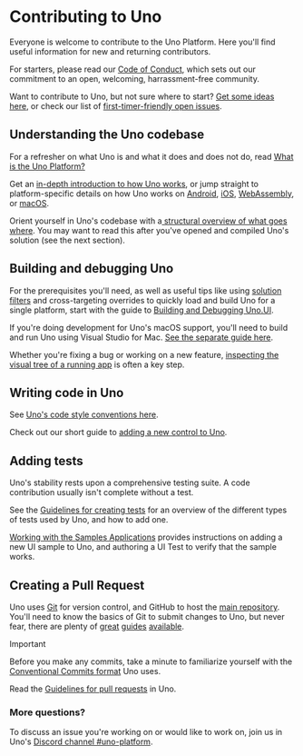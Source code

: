 # Contributing to Uno

Everyone is welcome to contribute to the Uno Platform. Here you'll find useful information for new and returning contributors.

For starters, please read our [Code of Conduct](https://github.com/unoplatform/uno/blob/master/CODE_OF_CONDUCT.md), which sets out our commitment to an open, welcoming, harrassment-free community.

Want to contribute to Uno, but not sure where to start? [Get some ideas here](TODO), or check our list of [first-timer-friendly open issues](https://github.com/unoplatform/Uno/issues?q=is%3Aissue+is%3Aopen+label%3A%22good+first+issue%22).

## Understanding the Uno codebase

For a refresher on what Uno is and what it does and does not do, read [What is the Uno Platform?](../intro.md)

Get an [in-depth introduction to how Uno works](uno-internals-overview.md), or jump straight to platform-specific details on how Uno works on [Android](uno-internals-android.md), [iOS](uno-internals-ios.md), [WebAssembly](uno-internals-wasm.md), or [macOS](uno-internals-macos.md).

Orient yourself in Uno's codebase with a[ structural overview of what goes where](TODO). You may want to read this after you've opened and compiled Uno's solution (see the next section).

## Building and debugging Uno

For the prerequisites you'll need, as well as useful tips like using [solution filters](https://docs.microsoft.com/en-us/visualstudio/ide/filtered-solutions) and cross-targeting overrides to quickly load and build Uno for a single platform, start with the guide to [Building and Debugging Uno.UI](debugging-uno-ui.md).

If you're doing development for Uno's macOS support, you'll need to build and run Uno using Visual Studio for Mac. [See the separate guide here](building-uno-macos.md).

Whether you're fixing a bug or working on a new feature, [inspecting the visual tree of a running app](debugging-inspect-visual-tree.md) is often a key step. 

## Writing code in Uno

See [Uno's code style conventions here](../contributing/guidelines/code-style.md).

Check out our short guide to [adding a new control to Uno](TODO).

## Adding tests

Uno's stability rests upon a comprehensive testing suite. A code contribution usually isn't complete without a test.

See the [Guidelines for creating tests](../contributing/guidelines/creating-tests.md) for an overview of the different types of tests used by Uno, and how to add one.

[Working with the Samples Applications](working-with-the-samples-apps.md) provides instructions on adding a new UI sample to Uno, and authoring a UI Test to verify that the sample works.

## Creating a Pull Request

Uno uses [Git](https://git-scm.com/) for version control, and GitHub to host the [main repository](https://github.com/unoplatform/Uno). You'll need to know the basics of Git to submit changes to Uno, but never fear, there are plenty of [great](https://git-scm.com/book/en/v2) [guides](https://guides.github.com/introduction/git-handbook/) [available](https://www.atlassian.com/git/tutorials).

> [!IMPORTANT]
> Before you make any commits, take a minute to familiarize yourself with the [Conventional Commits format](TODO) Uno uses.

Read the [Guidelines for pull requests](../contributing/guidelines/pull-requests.md) in Uno.

### More questions?

To discuss an issue you're working on or would like to work on, join us in Uno's [Discord channel #uno-platform](https://discord.gg/eBHZSKG).